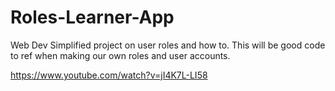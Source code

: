 # Roles-Learner-App

Web Dev Simplified project on user roles and how to. This will be good code to ref when making our own roles and user accounts. 

https://www.youtube.com/watch?v=jI4K7L-LI58